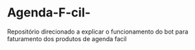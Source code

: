 # Agenda-F-cil-
Repositório direcionado a explicar o funcionamento do bot para faturamento dos produtos de agenda facil 
